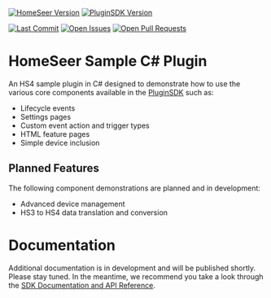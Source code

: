 [![HomeSeer Version][hs-version-badge]][hs-version-url]
[![PluginSDK Version][sdk-version-badge]][sdk-url]

[![Last Commit][maintained-badge]][commits-url]
[![Open Issues][open-issues]][issues-url]
[![Open Pull Requests][open-pull-requests]][pull-requests-url]

# HomeSeer Sample C# Plugin
An HS4 sample plugin in C# designed to demonstrate how to use the various core components available in the [PluginSDK][sdk-url] such as:

* Lifecycle events
* Settings pages
* Custom event action and trigger types
* HTML feature pages
* Simple device inclusion

## Planned Features
The following component demonstrations are planned and in development:

* Advanced device management
* HS3 to HS4 data translation and conversion

# Documentation
Additional documentation is in development and will be published shortly.  Please stay tuned.  In the meantime, we recommend you take a look through the [SDK Documentation and API Reference][docs-url].

[sdk-url]: https://github.com/HomeSeer/Plugin-SDK
[docs-url]: https://docs.homeseer.com/display/HSPI
[hs-version-url]: https://homeseer.com/
[issues-url]: https://github.com/HomeSeer/Sample-Plugin-CS/issues
[pull-requests-url]: https://github.com/HomeSeer/Sample-Plugin-CS/pulls
[commits-url]: https://github.com/HomeSeer/Sample-Plugin-CS/commits/master

[hs-version-badge]: https://img.shields.io/badge/Works%20With-HS4.0.0.22-blue
[sdk-version-badge]: https://img.shields.io/badge/Works%20With-PluginSDK%201.0.5.0-green
[open-issues]: https://img.shields.io/github/issues-raw/HomeSeer/Sample-Plugin-CS
[open-pull-requests]: https://img.shields.io/github/issues-pr-raw/HomeSeer/Sample-Plugin-CS
[maintained-badge]: https://img.shields.io/github/last-commit/HomeSeer/Sample-Plugin-CS

